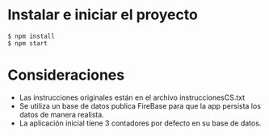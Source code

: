 # Instalar e iniciar el proyecto

```
$ npm install
$ npm start
```

# Consideraciones

* Las instrucciones originales están en el archivo instruccionesCS.txt
* Se utiliza un base de datos publica FireBase para que la app persista los datos de manera realista.
* La aplicación inicial tiene 3 contadores por defecto en su base de datos.